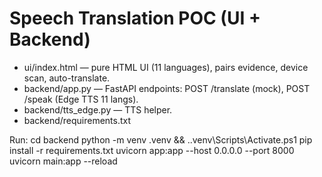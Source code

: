 # Speech Translation POC (UI + Backend)
- ui/index.html — pure HTML UI (11 languages), pairs evidence, device scan, auto-translate.
- backend/app.py — FastAPI endpoints: POST /translate (mock), POST /speak (Edge TTS 11 langs).
- backend/tts_edge.py — TTS helper.
- backend/requirements.txt

Run:
  cd backend
  python -m venv .venv && .\.venv\Scripts\Activate.ps1
  pip install -r requirements.txt
  uvicorn app:app --host 0.0.0.0 --port 8000
  uvicorn main:app --reload
